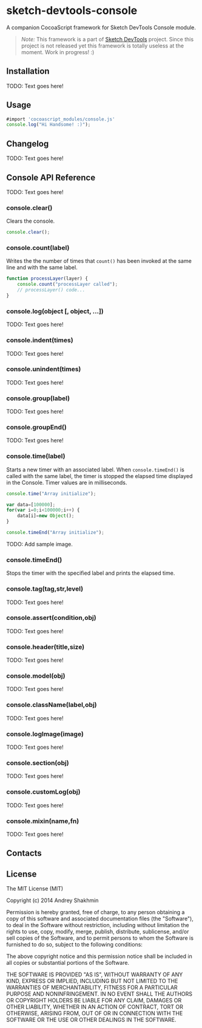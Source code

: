 sketch-devtools-console
=======================

A companion CocoaScript framework for Sketch DevTools Console module.

> *Note:* This framework is a part of [Sketch DevTools](http://github.com/turbobabr/sketch-devtools) project. Since this project is not released yet this framework is totally useless at the moment. Work in progress! :)

## Installation

TODO: Text goes here!

## Usage

```JavaScript
#import 'cocoascript_modules/console.js'
console.log("Hi Handsome! :)");
```

## Changelog

TODO: Text goes here!

## Console API Reference

TODO: Text goes here!

### console.clear()

Clears the console.

```JavaScript
console.clear();
```

### console.count(label)

Writes the the number of times that `count()` has been invoked at the same line and with the same label.

```JavaScript
function processLayer(layer) {
    console.count("processLayer called");
    // processLayer() code...
}
```

### console.log(object [, object, ...])

TODO: Text goes here!

### console.indent(times)

TODO: Text goes here!

### console.unindent(times)

TODO: Text goes here!

### console.group(label)

TODO: Text goes here!

### console.groupEnd()

TODO: Text goes here!

### console.time(label)

Starts a new timer with an associated label. When `console.timeEnd()` is called with the same label, the timer is stopped the elapsed time displayed in the Console. Timer values are in milliseconds.

```JavaScript
console.time("Array initialize");

var data=[100000];
for(var i=0;i<100000;i++) {
    data[i]=new Object();
}

console.timeEnd("Array initialize");
```

TODO: Add sample image.

### console.timeEnd()

Stops the timer with the specified label and prints the elapsed time.

### console.tag(tag,str,level)

TODO: Text goes here!

### console.assert(condition,obj)

TODO: Text goes here!

### console.header(title,size)

TODO: Text goes here!

### console.model(obj)

TODO: Text goes here!

### console.className(label,obj)

TODO: Text goes here!

### console.logImage(image)

TODO: Text goes here!

### console.section(obj)

TODO: Text goes here!

### console.customLog(obj)

TODO: Text goes here!

### console.mixin(name,fn)

TODO: Text goes here!

## Contacts

## License

The MIT License (MIT)

Copyright (c) 2014 Andrey Shakhmin

Permission is hereby granted, free of charge, to any person obtaining a copy of this software and associated documentation files (the "Software"), to deal in the Software without restriction, including without limitation the rights to use, copy, modify, merge, publish, distribute, sublicense, and/or sell copies of the Software, and to permit persons to whom the Software is furnished to do so, subject to the following conditions:

The above copyright notice and this permission notice shall be included in all copies or substantial portions of the Software.

THE SOFTWARE IS PROVIDED "AS IS", WITHOUT WARRANTY OF ANY KIND, EXPRESS OR IMPLIED, INCLUDING BUT NOT LIMITED TO THE WARRANTIES OF MERCHANTABILITY, FITNESS FOR A PARTICULAR PURPOSE AND NONINFRINGEMENT. IN NO EVENT SHALL THE AUTHORS OR COPYRIGHT HOLDERS BE LIABLE FOR ANY CLAIM, DAMAGES OR OTHER LIABILITY, WHETHER IN AN ACTION OF CONTRACT, TORT OR OTHERWISE, ARISING FROM, OUT OF OR IN CONNECTION WITH THE SOFTWARE OR THE USE OR OTHER DEALINGS IN THE SOFTWARE.